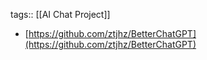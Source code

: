 tags:: [[AI Chat Project]]

- [https://github.com/ztjhz/BetterChatGPT](https://github.com/ztjhz/BetterChatGPT)